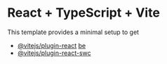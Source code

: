# React + TypeScript + Vite
This template provides a minimal setup to get
- [@vitejs/plugin-react](https://github.com/vitejs/vite-plugin-react/blob/main/packagesplugin-react/EM.d) [be](htps:/babeljs.o)
- [@vitejs/plugin-react-swc](https://github.com/vitejs/vite-plugin-react-swc) 
